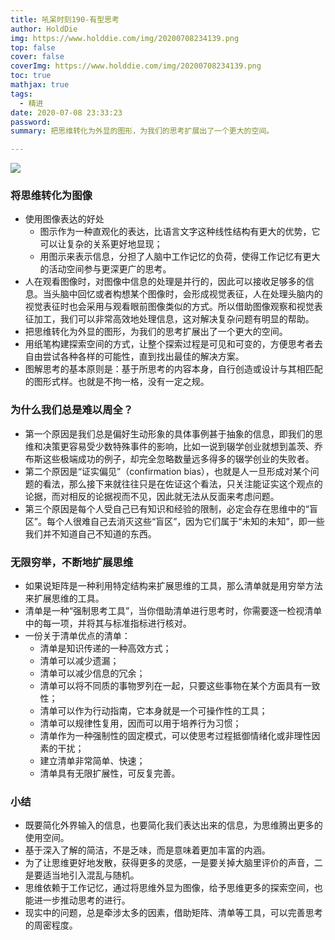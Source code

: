 ```yaml
---
title: 吼呆时刻190-有型思考
author: HoldDie
img: https://www.holddie.com/img/20200708234139.png
top: false
cover: false
coverImg: https://www.holddie.com/img/20200708234139.png
toc: true
mathjax: true
tags:
  - 精进
date: 2020-07-08 23:33:23
password:
summary: 把思维转化为外显的图形，为我们的思考扩展出了一个更大的空间。

---
```


![](https://www.holddie.com/img/20200708234139.png)

### 将思维转化为图像

- 使用图像表达的好处
  - 图示作为一种直观化的表达，比语言文字这种线性结构有更大的优势，它可以让复杂的关系更好地显现；
  - 用图示来表示信息，分担了人脑中工作记忆的负荷，使得工作记忆有更大的活动空间参与更深更广的思考。
- 人在观看图像时，对图像中信息的处理是并行的，因此可以接收足够多的信息。当头脑中回忆或者构想某个图像时，会形成视觉表征，人在处理头脑内的视觉表征时也会采用与观看眼前图像类似的方式。所以借助图像观察和视觉表征加工，我们可以非常高效地处理信息，这对解决复杂问题有明显的帮助。
- 把思维转化为外显的图形，为我们的思考扩展出了一个更大的空间。
- 用纸笔构建探索空间的方式，让整个探索过程是可见和可变的，方便思考者去自由尝试各种各样的可能性，直到找出最佳的解决方案。
- 图解思考的基本原则是：基于所思考的内容本身，自行创造或设计与其相匹配的图形式样。也就是不拘一格，没有一定之规。



### 为什么我们总是难以周全？

- 第一个原因是我们总是偏好生动形象的具体事例甚于抽象的信息，即我们的思维和决策更容易受少数特殊事件的影响，比如一说到辍学创业就想到盖茨、乔布斯这些极端成功的例子，却完全忽略数量远多得多的辍学创业的失败者。
- 第二个原因是“证实偏见”（confirmation bias），也就是人一旦形成对某个问题的看法，那么接下来就往往只是在佐证这个看法，只关注能证实这个观点的论据，而对相反的论据视而不见，因此就无法从反面来考虑问题。
- 第三个原因是每个人受自己已有知识和经验的限制，必定会存在思维中的“盲区”。每个人很难自己去消灭这些“盲区”，因为它们属于“未知的未知”，即一些我们并不知道自己不知道的东西。



### 无限穷举，不断地扩展思维

- 如果说矩阵是一种利用特定结构来扩展思维的工具，那么清单就是用穷举方法来扩展思维的工具。
- 清单是一种“强制思考工具”，当你借助清单进行思考时，你需要逐一检视清单中的每一项，并将其与标准指标进行核对。
- 一份关于清单优点的清单：
  - 清单是知识传递的一种高效方式；
  - 清单可以减少遗漏；
  - 清单可以减少信息的冗余；
  - 清单可以将不同质的事物罗列在一起，只要这些事物在某个方面具有一致性；
  - 清单可以作为行动指南，它本身就是一个可操作性的工具；
  - 清单可以规律性复用，因而可以用于培养行为习惯；
  - 清单作为一种强制性的固定模式，可以使思考过程抵御情绪化或非理性因素的干扰；
  - 建立清单非常简单、快速；
  - 清单具有无限扩展性，可反复完善。



### 小结

- 既要简化外界输入的信息，也要简化我们表达出来的信息，为思维腾出更多的使用空间。
- 基于深入了解的简洁，不是乏味，而是意味着更加丰富的内涵。
- 为了让思维更好地发散，获得更多的灵感，一是要关掉大脑里评价的声音，二是要适当地引入混乱与随机。
- 思维依赖于工作记忆，通过将思维外显为图像，给予思维更多的探索空间，也能进一步推动思考的进行。
- 现实中的问题，总是牵涉太多的因素，借助矩阵、清单等工具，可以完善思考的周密程度。

